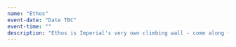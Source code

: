 ```yaml
---
name: "Ethos"
event-date: "Date TBC"
event-time: ""
description: "Ethos is Imperial's very own climbing wall - come along for the cheapest climbs in London (£2/session for members)!! It's a great place to learn - whether its your first time climbing or you want to learn lead."
---
```

